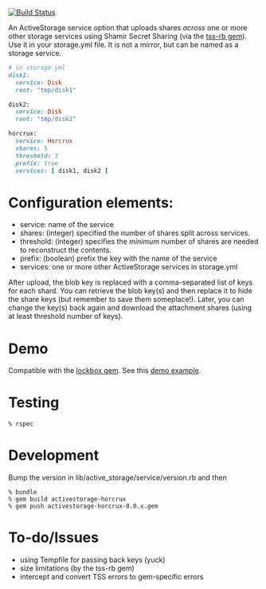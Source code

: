 [![Build Status](https://travis-ci.org/johncallahan/activestorage-horcrux.svg?branch=master)](https://travis-ci.org/johncallahan/activestorage-horcrux)

An ActiveStorage service option that uploads shares *across* one or
more other storage services using Shamir Secret Sharing (via the
[tss-rb gem](https://github.com/grempe/tss-rb)).  Use it in your
storage.yml file.  It is not a mirror, but can be named as a storage
service.

```ruby
# in storage.yml
disk1: 
  service: Disk
  root: "tmp/disk1"

disk2:
  service: Disk
  root: "tmp/disk2"

horcrux:
  service: Horcrux
  shares: 5
  threshold: 3
  prefix: true
  services: [ disk1, disk2 ]
```

# Configuration elements:

* service: name of the service
* shares: (integer) specified the number of shares split across services.
* threshold: (integer) specifies the _minimum_ number of shares are needed to reconstruct the contents.
* prefix: (boolean) prefix the key with the name of the service
* services: one or more other ActiveStorage services in storage.yml

After upload, the blob key is replaced with a comma-separated list of
keys for each shard.  You can retrieve the blob key(s) and then
replace it to hide the share keys (but remember to save them
someplace!).  Later, you can change the key(s) back again and download
the attachment shares (using at least threshold number of keys).

# Demo

Compatible with the [lockbox gem](https://github.com/ankane/lockbox).  See this [demo example](https://github.com/johncallahan/activestorage-horcrux-example).

# Testing

```shell
% rspec
```

# Development

Bump the version in lib/active_storage/service/version.rb and then

```shell
% bundle
% gem build activestorage-horcrux
% gem push activestorage-horcrux-0.0.x.gem
```

# To-do/Issues

* using Tempfile for passing back keys (yuck)
* size limitations (by the tss-rb gem)
* intercept and convert TSS errors to gem-specific errors
